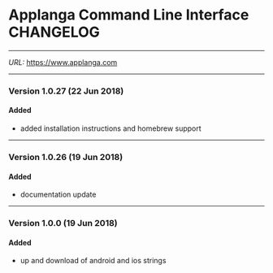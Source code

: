 # Applanga Command Line Interface CHANGELOG
***
*URL:* <https://www.applanga.com> 
***

### Version 1.0.27 (22 Jun 2018)
#### Added
- added installation instructions and homebrew support

---
### Version 1.0.26 (19 Jun 2018)
#### Added
- documentation update

---
### Version 1.0.0 (19 Jun 2018)
#### Added
- up and download of android and ios strings
